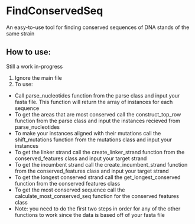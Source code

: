 # FindConservedSeq
An easy-to-use tool for finding conserved sequences of DNA stands of the same strain

## How to use:
Still a work in-progress
1) Ignore the main file
2) To use:
- Call parse_nucleotides function from the parse class and input your fasta file. This function will return the array of instances for each sequence
- To get the areas that are most conserved call the construct_top_row function from the parse class and input the instances recieved from parse_nucleotides
- To make your instances aligned with their mutations call the shift_mutations function from the mutations class and input your instances
- To get the linker strand call the create_linker_strand function from the conserved_features class and input your target strand
- To get the incumbent strand call the create_incumbent_strand function from the conserved_features class and input your target strand
- To get the longest conserved strand call the get_longest_conserved function from the conserved features class
- To get the most conserved sequence call the calculate_most_conserved_seq function for the conserved features class
- Note: you need to do the first two steps in order for any of the other functions to work since the data is based off of your fasta file
